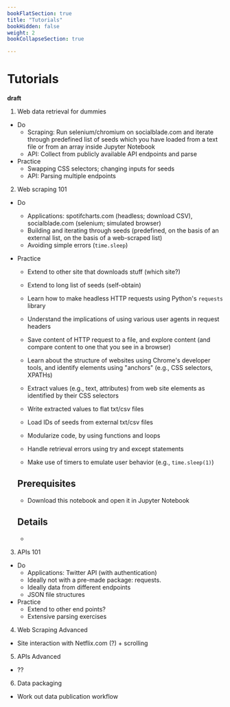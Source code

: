 ```yaml
---
bookFlatSection: true
title: "Tutorials"
bookHidden: false
weight: 2
bookCollapseSection: true

---
```


# Tutorials
__draft__

1. Web data retrieval for dummies
  - Do
    - Scraping: Run selenium/chromium on socialblade.com and iterate through predefined list of seeds which you have loaded from a text file or from an array inside Jupyter Notebook
    - API: Collect from publicly available API endpoints and parse
  - Practice
    - Swapping CSS selectors; changing inputs for seeds
    - API: Parsing multiple endpoints

2. Web scraping 101
  - Do
    - Applications: spotifcharts.com (headless; download CSV), socialblade.com (selenium; simulated browser)
    - Building and iterating through seeds (predefined, on the basis of an external list, on the basis of a web-scraped list)
    - Avoiding simple errors (`time.sleep`)
  - Practice
    - Extend to other site that downloads stuff (which site?)
    - Extend to long list of seeds (self-obtain)

    - Learn how to make headless HTTP requests using Python's `requests` library
    - Understand the implications of using various user agents in request headers
    - Save content of HTTP request to a file, and explore content (and compare content to one that you see in a browser)
    - Learn about the structure of websites using Chrome's developer tools, and identify elements using "anchors" (e.g., CSS selectors, XPATHs)
    - Extract values (e.g., text, attributes) from web site elements as identified by their CSS selectors
    - Write extracted values to flat txt/csv files
    - Load IDs of seeds from external txt/csv files
    - Modularize code, by using functions and loops
    - Handle retrieval errors using try and except statements
    - Make use of timers to emulate user behavior (e.g., `time.sleep(1)`)

    ## Prerequisites
    - Download this notebook and open it in Jupyter Notebook

    ## Details
    -


3. APIs 101
  - Do
    - Applications: Twitter API (with authentication)
    - Ideally not with a pre-made package: requests.
    - Ideally data from different endpoints
    - JSON file structures
  - Practice
    - Extend to other end points?
    - Extensive parsing exercises

4. Web Scraping Advanced
  - Site interaction with Netflix.com (?) + scrolling

5. APIs Advanced
  - ??

6. Data packaging
  - Work out data publication workflow

<!--

## Principles/points of discussion

- Ideally, notebooks themselves present *usuable* marketing cases already
- Tutorials
  - ...
- cases and examples [Case ideas for marketers; extend, put student examples here?]
  - scrape prices
  - collect buienradar data
  - collect social media
  - collect reviews data
  - collect twitter data
  - deploy dashboard
  - automate emails
  - collect from Twitter
  - ...other examples?
  - "big picture" cases
- The tutorials should pick up some of the concepts from the workflow
- Challenge is to build both concepts and skills, and to learn about the basic concepts of scraping
-->

<!--
# Tutorials

{{<section>}}
-->
